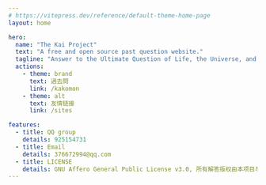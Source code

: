 ```yaml
---
# https://vitepress.dev/reference/default-theme-home-page
layout: home

hero:
  name: "The Kai Project"
  text: "A free and open source past question website."
  tagline: "Answer to the Ultimate Question of Life, the Universe, and Everything"
  actions:
    - theme: brand
      text: 過去問
      link: /kakomon
    - theme: alt
      text: 友情链接
      link: /sites

features:
  - title: QQ group
    details: 925154731
  - title: Email
    details: 376672994@qq.com
  - title: LICENSE
    details: GNU Affero General Public License v3.0, 所有解答版权由本项目与作者所有, 试题版权归出题方（校方）所有。
---
```


